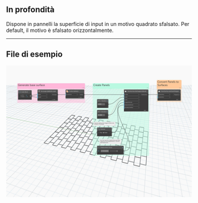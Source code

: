 ## In profondità
Dispone in pannelli la superficie di input in un motivo quadrato sfalsato. Per default, il motivo è sfalsato orizzontalmente.
___
## File di esempio

![ByStaggeredQuads](./Autodesk.DesignScript.Geometry.PanelSurface.ByStaggeredQuads_img.jpg)
